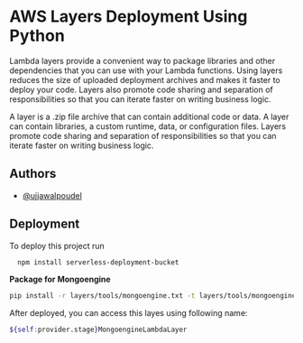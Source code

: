 
# AWS Layers Deployment Using Python

Lambda layers provide a convenient way to package libraries and other dependencies that you can use with your Lambda functions. Using layers reduces the size of uploaded deployment archives and makes it faster to deploy your code. Layers also promote code sharing and separation of responsibilities so that you can iterate faster on writing business logic.

A layer is a .zip file archive that can contain additional code or data. A layer can contain libraries, a custom runtime, data, or configuration files. Layers promote code sharing and separation of responsibilities so that you can iterate faster on writing business logic.


## Authors

- [@ujjawalpoudel](https://github.com/ujjawalpoudel)


## Deployment

To deploy this project run

```bash
  npm install serverless-deployment-bucket
```

**Package for Mongoengine**
```bash
pip install -r layers/tools/mongoengine.txt -t layers/tools/mongoengine/python/lib/python3.7/site-packages/ --upgrade
```

After deployed, you can access this layes using following name:
```bash
${self:provider.stage}MongoengineLambdaLayer
```
